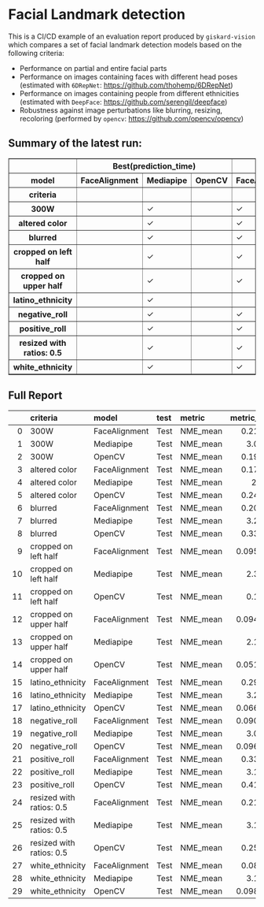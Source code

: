 # Facial Landmark detection

This is a CI/CD example of an evaluation report produced by `giskard-vision` which compares a set of facial landmark detection models based on the following criteria:

- Performance on partial and entire facial parts
- Performance on images containing faces with different head poses (estimated with `6DRepNet`: https://github.com/thohemp/6DRepNet)
- Performance on images containing people from different ethnicities (estimated with `DeepFace`: https://github.com/serengil/deepface)
- Robustness against image perturbations like blurring, resizing, recoloring (performed by `opencv`: https://github.com/opencv/opencv)

## Summary of the latest run:
<table border="1" class="dataframe">
  <thead>
    <tr>
      <th></th>
      <th colspan="3" halign="left">Best(prediction_time)</th>
      <th colspan="3" halign="left">Best(prediction_fail_rate)</th>
      <th colspan="3" halign="left">Best(metric_value)</th>
    </tr>
    <tr>
      <th>model</th>
      <th>FaceAlignment</th>
      <th>Mediapipe</th>
      <th>OpenCV</th>
      <th>FaceAlignment</th>
      <th>Mediapipe</th>
      <th>OpenCV</th>
      <th>FaceAlignment</th>
      <th>Mediapipe</th>
      <th>OpenCV</th>
    </tr>
    <tr>
      <th>criteria</th>
      <th></th>
      <th></th>
      <th></th>
      <th></th>
      <th></th>
      <th></th>
      <th></th>
      <th></th>
      <th></th>
    </tr>
  </thead>
  <tbody>
    <tr>
      <th>300W</th>
      <td></td>
      <td>✓</td>
      <td></td>
      <td>✓</td>
      <td></td>
      <td></td>
      <td></td>
      <td></td>
      <td>✓</td>
    </tr>
    <tr>
      <th>altered color</th>
      <td></td>
      <td>✓</td>
      <td></td>
      <td>✓</td>
      <td></td>
      <td></td>
      <td>✓</td>
      <td></td>
      <td></td>
    </tr>
    <tr>
      <th>blurred</th>
      <td></td>
      <td>✓</td>
      <td></td>
      <td>✓</td>
      <td></td>
      <td></td>
      <td>✓</td>
      <td></td>
      <td></td>
    </tr>
    <tr>
      <th>cropped on left half</th>
      <td></td>
      <td>✓</td>
      <td></td>
      <td>✓</td>
      <td></td>
      <td></td>
      <td>✓</td>
      <td></td>
      <td></td>
    </tr>
    <tr>
      <th>cropped on upper half</th>
      <td></td>
      <td>✓</td>
      <td></td>
      <td>✓</td>
      <td></td>
      <td></td>
      <td></td>
      <td></td>
      <td>✓</td>
    </tr>
    <tr>
      <th>latino_ethnicity</th>
      <td></td>
      <td>✓</td>
      <td></td>
      <td></td>
      <td></td>
      <td>✓</td>
      <td></td>
      <td></td>
      <td>✓</td>
    </tr>
    <tr>
      <th>negative_roll</th>
      <td></td>
      <td>✓</td>
      <td></td>
      <td>✓</td>
      <td></td>
      <td></td>
      <td>✓</td>
      <td></td>
      <td></td>
    </tr>
    <tr>
      <th>positive_roll</th>
      <td></td>
      <td>✓</td>
      <td></td>
      <td>✓</td>
      <td></td>
      <td></td>
      <td>✓</td>
      <td></td>
      <td></td>
    </tr>
    <tr>
      <th>resized with ratios: 0.5</th>
      <td></td>
      <td>✓</td>
      <td></td>
      <td>✓</td>
      <td></td>
      <td></td>
      <td>✓</td>
      <td></td>
      <td></td>
    </tr>
    <tr>
      <th>white_ethnicity</th>
      <td></td>
      <td>✓</td>
      <td></td>
      <td>✓</td>
      <td></td>
      <td></td>
      <td>✓</td>
      <td></td>
      <td></td>
    </tr>
  </tbody>
</table>

## Full Report
|    | criteria                 | model         | test   | metric   |   metric_value | Best(metric_value)   |   prediction_time | Best(prediction_time)   |   prediction_fail_rate | Best(prediction_fail_rate)   |
|---:|:-------------------------|:--------------|:-------|:---------|---------------:|:---------------------|------------------:|:------------------------|-----------------------:|:-----------------------------|
|  0 | 300W                     | FaceAlignment | Test   | NME_mean |      0.214453  |                      |         64.1483   |                         |              0.05      | ✓                            |
|  1 | 300W                     | Mediapipe     | Test   | NME_mean |      3.08786   |                      |          4.93624  | ✓                       |              0.19      |                              |
|  2 | 300W                     | OpenCV        | Test   | NME_mean |      0.195668  | ✓                    |         29.9249   |                         |              0.16      |                              |
|  3 | altered color            | FaceAlignment | Test   | NME_mean |      0.174517  | ✓                    |         58.1809   |                         |              0.02      | ✓                            |
|  4 | altered color            | Mediapipe     | Test   | NME_mean |      2.5315    |                      |          3.96894  | ✓                       |              0.79      |                              |
|  5 | altered color            | OpenCV        | Test   | NME_mean |      0.243567  |                      |         28.037    |                         |              0.14      |                              |
|  6 | blurred                  | FaceAlignment | Test   | NME_mean |      0.204779  | ✓                    |         63.3339   |                         |              0.04      | ✓                            |
|  7 | blurred                  | Mediapipe     | Test   | NME_mean |      3.26273   |                      |          5.59357  | ✓                       |              0.09      |                              |
|  8 | blurred                  | OpenCV        | Test   | NME_mean |      0.331916  |                      |         24.6266   |                         |              0.12      |                              |
|  9 | cropped on left half     | FaceAlignment | Test   | NME_mean |      0.0950334 | ✓                    |         22.3192   |                         |              0.820441  | ✓                            |
| 10 | cropped on left half     | Mediapipe     | Test   | NME_mean |      2.39931   |                      |          3.95156  | ✓                       |              0.951029  |                              |
| 11 | cropped on left half     | OpenCV        | Test   | NME_mean |      0.17521   |                      |         11.1745   |                         |              0.825882  |                              |
| 12 | cropped on upper half    | FaceAlignment | Test   | NME_mean |      0.0948426 |                      |         26.6648   |                         |              0.782941  | ✓                            |
| 13 | cropped on upper half    | Mediapipe     | Test   | NME_mean |      2.19568   |                      |          4.02357  | ✓                       |              0.941765  |                              |
| 14 | cropped on upper half    | OpenCV        | Test   | NME_mean |      0.0519043 | ✓                    |         10.7939   |                         |              0.978824  |                              |
| 15 | latino_ethnicity         | FaceAlignment | Test   | NME_mean |      0.294063  |                      |          4.06596  |                         |              0.142857  |                              |
| 16 | latino_ethnicity         | Mediapipe     | Test   | NME_mean |      3.20718   |                      |          0.469689 | ✓                       |              0.285714  |                              |
| 17 | latino_ethnicity         | OpenCV        | Test   | NME_mean |      0.0664585 | ✓                    |          3.8904   |                         |              0         | ✓                            |
| 18 | negative_roll            | FaceAlignment | Test   | NME_mean |      0.0909015 | ✓                    |         25.7093   |                         |              0.0416667 | ✓                            |
| 19 | negative_roll            | Mediapipe     | Test   | NME_mean |      3.04958   |                      |          2.03313  | ✓                       |              0.0833333 |                              |
| 20 | negative_roll            | OpenCV        | Test   | NME_mean |      0.0968505 |                      |         10.9992   |                         |              0.125     |                              |
| 21 | positive_roll            | FaceAlignment | Test   | NME_mean |      0.330439  | ✓                    |         30.441    |                         |              0.0576923 | ✓                            |
| 22 | positive_roll            | Mediapipe     | Test   | NME_mean |      3.13338   |                      |          2.88912  | ✓                       |              0.288462  |                              |
| 23 | positive_roll            | OpenCV        | Test   | NME_mean |      0.411305  |                      |         17.3002   |                         |              0.192308  |                              |
| 24 | resized with ratios: 0.5 | FaceAlignment | Test   | NME_mean |      0.218424  | ✓                    |         59.4045   |                         |              0.04      | ✓                            |
| 25 | resized with ratios: 0.5 | Mediapipe     | Test   | NME_mean |      3.19861   |                      |          5.10067  | ✓                       |              0.12      |                              |
| 26 | resized with ratios: 0.5 | OpenCV        | Test   | NME_mean |      0.252987  |                      |         10.9042   |                         |              0.18      |                              |
| 27 | white_ethnicity          | FaceAlignment | Test   | NME_mean |      0.084737  | ✓                    |         29.2241   |                         |              0.0384615 | ✓                            |
| 28 | white_ethnicity          | Mediapipe     | Test   | NME_mean |      3.16841   |                      |          2.83826  | ✓                       |              0.173077  |                              |
| 29 | white_ethnicity          | OpenCV        | Test   | NME_mean |      0.0986856 |                      |         15.3149   |                         |              0.0769231 |                              |
